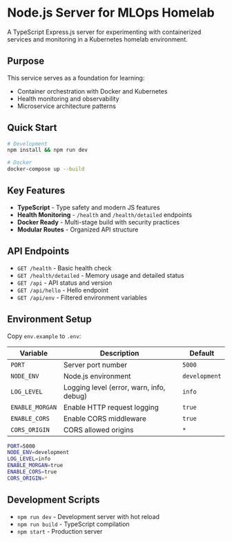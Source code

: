 # Node.js Server for MLOps Homelab

A TypeScript Express.js server for experimenting with containerized services and monitoring in a Kubernetes homelab environment.

## Purpose

This service serves as a foundation for learning:
- Container orchestration with Docker and Kubernetes
- Health monitoring and observability
- Microservice architecture patterns

## Quick Start

```bash
# Development
npm install && npm run dev

# Docker
docker-compose up --build
```

## Key Features

- **TypeScript** - Type safety and modern JS features
- **Health Monitoring** - `/health` and `/health/detailed` endpoints
- **Docker Ready** - Multi-stage build with security practices
- **Modular Routes** - Organized API structure

## API Endpoints

- `GET /health` - Basic health check
- `GET /health/detailed` - Memory usage and detailed status
- `GET /api` - API status and version
- `GET /api/hello` - Hello endpoint
- `GET /api/env` - Filtered environment variables

## Environment Setup

Copy `env.example` to `.env`:

| Variable | Description | Default |
|----------|-------------|---------|
| `PORT` | Server port number | `5000` |
| `NODE_ENV` | Node.js environment | `development` |
| `LOG_LEVEL` | Logging level (error, warn, info, debug) | `info` |
| `ENABLE_MORGAN` | Enable HTTP request logging | `true` |
| `ENABLE_CORS` | Enable CORS middleware | `true` |
| `CORS_ORIGIN` | CORS allowed origins | `*` |

```bash
PORT=5000
NODE_ENV=development
LOG_LEVEL=info
ENABLE_MORGAN=true
ENABLE_CORS=true
CORS_ORIGIN=*
```

## Development Scripts

- `npm run dev` - Development server with hot reload
- `npm run build` - TypeScript compilation
- `npm start` - Production server
